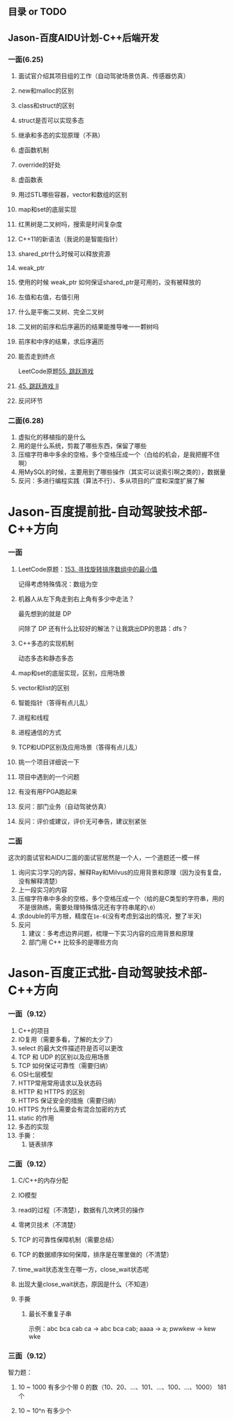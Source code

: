 ## 目录 or TODO

## Jason-百度AIDU计划-C++后端开发

### 一面(6.25)

1. 面试官介绍其项目组的工作（自动驾驶场景仿真、传感器仿真）

2. new和malloc的区别

3. class和struct的区别

4. struct是否可以实现多态

5. 继承和多态的实现原理（不熟）

6. 虚函数机制

7. override的好处

8. 虚函数表

9. 用过STL哪些容器，vector和数组的区别

10. map和set的底层实现

11. 红黑树是二叉树吗，搜索是时间复杂度

12. C++11的新语法（我说的是智能指针）

13. shared_ptr什么时候可以释放资源

14. weak_ptr 

15. 使用的时候 weak_ptr 如何保证shared_ptr是可用的，没有被释放的

16. 左值和右值，右值引用

17. 什么是平衡二叉树、完全二叉树

18. 二叉树的前序和后序遍历的结果能推导唯一一颗树吗

19. 前序和中序的结果，求后序遍历

20. 能否走到终点

    LeetCode原题[55. 跳跃游戏](https://leetcode-cn.com/problems/jump-game/)

21. [45. 跳跃游戏 II](https://leetcode-cn.com/problems/jump-game-ii/)

22. 反问环节

### 二面(6.28)

1.  虚拟化的移植指的是什么
2.  用的是什么系统，剪裁了哪些东西，保留了哪些
3.  压缩字符串中多余的空格，多个空格压成一个（白给的机会，是我把握不住啊）
4.  用MySQL的时候，主要用到了哪些操作（其实可以说索引啊之类的），数据量
5.  反问：多进行编程实践（算法不行）、多从项目的广度和深度扩展了解

# Jason-百度提前批-自动驾驶技术部-C++方向

### 一面

1. LeetCode原题：[153. 寻找旋转排序数组中的最小值](https://leetcode-cn.com/problems/find-minimum-in-rotated-sorted-array/)

   记得考虑特殊情况：数组为空

2. 机器人从左下角走到右上角有多少中走法？

   最先想到的就是 DP

   问除了 DP 还有什么比较好的解法？让我跳出DP的思路：dfs？

3. C++多态的实现机制

   动态多态和静态多态

4. map和set的底层实现，区别，应用场景

5. vector和list的区别

6. 智能指针（答得有点儿乱）

7. 进程和线程

8. 进程通信的方式

9. TCP和UDP区别及应用场景（答得有点儿乱）

10. 挑一个项目详细说一下

11. 项目中遇到的一个问题

12. 有没有用FPGA跑起来

13. 反问：部门业务（自动驾驶仿真）

14. 反问：评价或建议，评价无可奉告，建议别紧张

### 二面

这次的面试官和AIDU二面的面试官居然是一个人，一个道题还一模一样

1. 询问实习学习的内容，解释Ray和Milvus的应用背景和原理（因为没有复盘，没有解释清楚）
2. 上一段实习的内容
3. 压缩字符串中多余的空格，多个空格压成一个（给的是C类型的字符串，用的不是很熟练，需要处理特殊情况还有字符串尾的`\0`）
4. 求double的平方根，精度在`1e-6`(没有考虑到溢出的情况，整了半天)
5. 反问
   1. 建议：多考虑边界问题，梳理一下实习内容的应用背景和原理
   2. 部门用 C++ 比较多的是哪些方向

# Jason-百度正式批-自动驾驶技术部-C++方向

### 一面（9.12）

1. C++的项目
2. IO复用（需要多看，了解的太少了）
3. select 的最大文件描述符是否可以更改
4. TCP 和 UDP 的区别以及应用场景
5. TCP 如何保证可靠性（需要归纳）
6. OSI七层模型
7. HTTP常用常用请求以及状态码
8. HTTP 和 HTTPS 的区别
9. HTTPS 保证安全的措施（需要归纳）
10. HTTPS 为什么需要会有混合加密的方式
11. static 的作用
12. 多态的实现
13. 手撕：
    1. 链表排序

### 二面（9.12）

1. C/C++的内存分配

2. IO模型

3. read的过程（不清楚），数据有几次拷贝的操作

4. 零拷贝技术（不清楚）

5. TCP 的可靠性保障机制（需要总结）

6. TCP 的数据顺序如何保障，排序是在哪里做的（不清楚）

7. time_wait状态发生在哪一方，close_wait状态呢

8. 出现大量close_wait状态，原因是什么（不知道）

9. 手撕

   1. 最长不重复子串

      示例：abc bca cab ca -> abc bca cab; aaaa -> a; pwwkew -> kew wke

      

### 三面（9.12）

智力题：

1. 10 ~ 1000 有多少个带 0 的数（10、20、...、101、...、100、...、1000） 181个

2. 10 ~ 10^n 有多少个

   